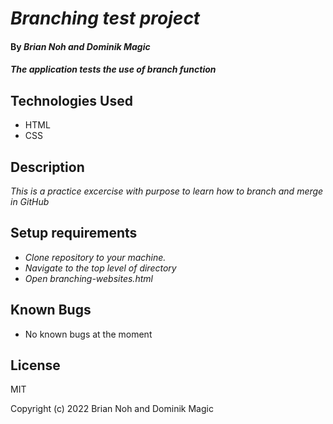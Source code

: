 # _Branching test project_

#### By _**Brian Noh and Dominik Magic**_

#### _The application tests the use of branch function_

## Technologies Used

* HTML
* CSS

## Description

_This is a practice excercise with purpose to learn how to branch and merge in GitHub_

## Setup requirements

* _Clone repository to your machine._
* _Navigate to the top level of directory_
* _Open branching-websites.html_

## Known Bugs

* No known bugs at the moment

## License

MIT

Copyright (c) 2022 Brian Noh and Dominik Magic